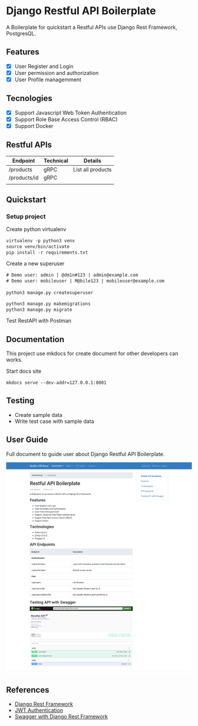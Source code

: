 # Django Restful API Boilerplate

A Boilerplate for quickstart a Restful APIs use Django Rest Framework, PostgresQL.

## Features

- [x] User Register and Login
- [x] User permission and authorization
- [x] User Profile managemment 

## Tecnologies

- [x] Support Javascript Web Token Authentication
- [x] Support Role Base Access Control (RBAC)
- [x] Support Docker

## Restful APIs

| Endpoint     | Technical | Details           |
|--------------|-----------|-------------------|
| /products    | gRPC      | List all products |
| /products/id | gRPC      |                   |
|              |           |                   |

## Quickstart

### Setup project

Create python virtualenv

```shell
virtualenv -p python3 venv
source venv/bin/activate
pip install -r requirements.txt
```

Create a new superuser

```shell
# Demo user: admin | @dm1n#123 | admin@example.com
# Demo user: mobileuser | M@bile123 | mobileuser@example.com

python3 manage.py createsuperuser
```

```shell
python3 manage.py makemigrations
python3 manage.py migrate
```

Test RestAPI with Postman

## Documentation

This project use mkdocs for create document for other developers can works.

Start docs site

```shell
mkdocs serve --dev-addr=127.0.0.1:8001
```

## Testing 

- Create sample data
- Write test case with sample data 

## User Guide

Full document to guide user about Django Restful API Boilerplate.

![Django Restful API Boilerplate docs](site/img/user-guide-document.png)

## References

- [Django Rest Framework](https://django-rest-framework-simplejwt.readthedocs.io/en/latest/getting_started.html#requirements)
- [JWT Authentication](https://pypi.org/project/djangorestframework-simplejwt/)
- [Swagger with Django Rest Framework](https://drf-yasg.readthedocs.io/en/stable/readme.html)






